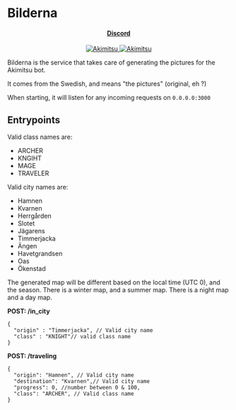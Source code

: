 # Bilderna

<h4 align="center">
    <a href="https://discord.com/invite/pixelax" > Discord </a>
</h4>

<div align="center">    
<a href="https://top.gg/bot/471749111125770250">
    <img src="https://top.gg/api/widget/status/471749111125770250.svg" alt="Akimitsu" />
</a>
<a href="https://top.gg/bot/471749111125770250">
    <img src="https://top.gg/api/widget/servers/471749111125770250.svg" alt="Akimitsu" />
</a>
</div>

Bilderna is the service that takes care of generating the pictures for the Akimitsu bot.

It comes from the Swedish, and means "the pictures" (original, eh ?)

When starting, it will listen for any incoming requests on `0.0.0.0:3000`

## Entrypoints

Valid class names are:
- ARCHER
- KNGIHT
- MAGE
- TRAVELER

Valid city names are:
- Hamnen
- Kvarnen
- Herrgården
- Slotet
- Jägarens
- Timmerjacka
- Ängen
- Havetgrandsen
- Oas
- Ökenstad

The generated map will be different based on the local time (UTC 0), and the season.
There is a winter map, and a summer map.
There is a night map and a day map.

**POST: /in_city**
```json5
{
  "origin" : "Timmerjacka", // Valid city name
  "class" : "KNIGHT"// valid class name
}
```

**POST: /traveling**
```json5
{
  "origin": "Hamnen", // Valid city name
  "destination": "Kvarnen",// Valid city name
  "progress": 0, //number between 0 & 100,
  "class": "ARCHER", // Valid class name
}
```